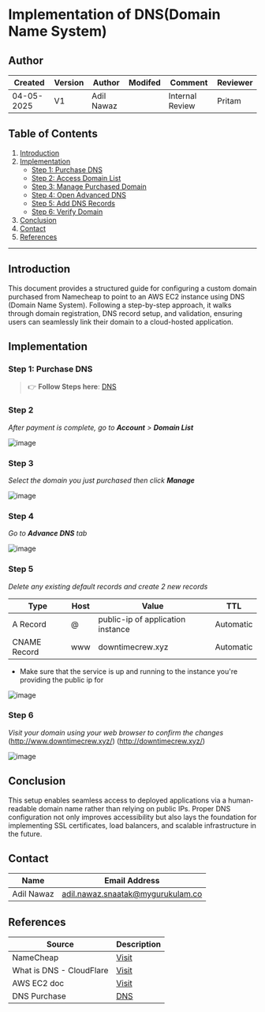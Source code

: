 # Implementation of DNS(Domain Name System)

## Author
| Created     | Version | Author        | Modifed | Comment           | Reviewer   |
|-------------|---------|---------------|-------|------------|------------------|
| 04-05-2025  | V1      | Adil Nawaz |  | Internal Review   | Pritam  |

## Table of Contents

1. [Introduction](#introduction)  
2. [Implementation](#implementation)  
   - [Step 1: Purchase DNS](#step-1-purchase-dns)  
   - [Step 2: Access Domain List](#step-2)  
   - [Step 3: Manage Purchased Domain](#step-3)  
   - [Step 4: Open Advanced DNS](#step-4)  
   - [Step 5: Add DNS Records](#step-5)  
   - [Step 6: Verify Domain](#step-6)  
3. [Conclusion](#conclusion)  
4. [Contact](#contact)  
5. [References](#references)

---

## Introduction

This document provides a structured guide for configuring a custom domain purchased from Namecheap to point to an AWS EC2 instance using DNS (Domain Name System). Following a step-by-step approach, it walks through domain registration, DNS record setup, and validation, ensuring users can seamlessly link their domain to a cloud-hosted application.


## Implementation

### Step 1: Purchase DNS

> 👉 **Follow Steps here**: [DNS](https://github.com/snaatak-Downtime-Crew/Documentation/blob/SCRUMS-123-YUVRAJ/domain-security/dns-ssl/poc%20of%20dns/README.md)


### Step 2 

*After payment is complete, go to **Account** > **Domain List*** 

![image](https://github.com/user-attachments/assets/a693b442-e8fb-41c4-87ee-c3a7aef7c554)

### Step 3

*Select the domain you just purchased then click **Manage***

![image](https://github.com/user-attachments/assets/02cfd252-8229-44d8-8255-eb94185d433f)

### Step 4

*Go to **Advance DNS** tab*

![image](https://github.com/user-attachments/assets/b40770dc-4be9-43c8-a58c-f252bb235b05)

### Step 5

*Delete any existing default records and create 2 new records*

| Type     | Host | Value             | TTL       |
| -------- | ---- | ----------------- | --------- |
| A Record | @    | public-ip of application instance    | Automatic | # To bind instance with DNS
| CNAME Record    | www  | downtimecrew.xyz | Automatic | # To make the webpage available with www.

- Make sure that the service is up and running to the instance you're providing the public ip for

![image](https://github.com/user-attachments/assets/f64e38ed-c293-4ac4-b0ff-af8bae642a3c)


### Step 6 

*Visit your domain using your web browser to confirm the changes*
(http://www.downtimecrew.xyz/) (http://downtimecrew.xyz/)

![image](https://github.com/user-attachments/assets/d0ced70b-a11c-4e1a-87a2-4e41cfac07fd)


## Conclusion

This setup enables seamless access to deployed applications via a human-readable domain name rather than relying on public IPs. Proper DNS configuration not only improves accessibility but also lays the foundation for implementing SSL certificates, load balancers, and scalable infrastructure in the future.



## Contact

| Name| Email Address      |
|-----|--------------------------|
| Adil Nawaz | adil.nawaz.snaatak@mygurukulam.co |


## References

| Source                    | Description             |
|---------------------------|-------------------------|
| NameCheap    | [Visit](https://www.namecheap.com/)   |
| What is DNS - CloudFlare | [Visit](https://www.cloudflare.com/learning/dns/what-is-dns/) | 
| AWS EC2 doc | [Visit](https://docs.aws.amazon.com/ec2/) |
| DNS Purchase | [DNS](https://github.com/snaatak-Downtime-Crew/Documentation/blob/SCRUMS-123-YUVRAJ/domain-security/dns-ssl/poc%20of%20dns/README.md) |
